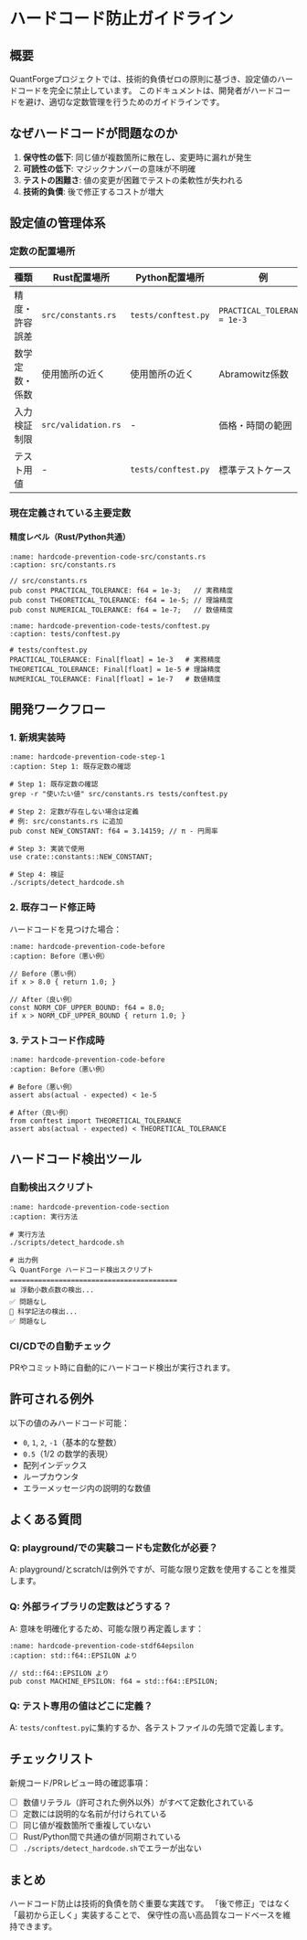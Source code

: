 # ハードコード防止ガイドライン

## 概要

QuantForgeプロジェクトでは、技術的負債ゼロの原則に基づき、設定値のハードコードを完全に禁止しています。
このドキュメントは、開発者がハードコードを避け、適切な定数管理を行うためのガイドラインです。

## なぜハードコードが問題なのか

1. **保守性の低下**: 同じ値が複数箇所に散在し、変更時に漏れが発生
2. **可読性の低下**: マジックナンバーの意味が不明確
3. **テストの困難さ**: 値の変更が困難でテストの柔軟性が失われる
4. **技術的負債**: 後で修正するコストが増大

## 設定値の管理体系

### 定数の配置場所

| 種類 | Rust配置場所 | Python配置場所 | 例 |
|------|-------------|---------------|-----|
| 精度・許容誤差 | `src/constants.rs` | `tests/conftest.py` | `PRACTICAL_TOLERANCE = 1e-3` |
| 数学定数・係数 | 使用箇所の近く | 使用箇所の近く | Abramowitz係数 |
| 入力検証制限 | `src/validation.rs` | - | 価格・時間の範囲 |
| テスト用値 | - | `tests/conftest.py` | 標準テストケース |

### 現在定義されている主要定数

#### 精度レベル（Rust/Python共通）

```{code-block} rust
:name: hardcode-prevention-code-src/constants.rs
:caption: src/constants.rs

// src/constants.rs
pub const PRACTICAL_TOLERANCE: f64 = 1e-3;   // 実務精度
pub const THEORETICAL_TOLERANCE: f64 = 1e-5; // 理論精度
pub const NUMERICAL_TOLERANCE: f64 = 1e-7;   // 数値精度
```

```{code-block} python
:name: hardcode-prevention-code-tests/conftest.py
:caption: tests/conftest.py

# tests/conftest.py
PRACTICAL_TOLERANCE: Final[float] = 1e-3   # 実務精度
THEORETICAL_TOLERANCE: Final[float] = 1e-5 # 理論精度
NUMERICAL_TOLERANCE: Final[float] = 1e-7   # 数値精度
```

## 開発ワークフロー

### 1. 新規実装時

```{code-block} bash
:name: hardcode-prevention-code-step-1
:caption: Step 1: 既存定数の確認

# Step 1: 既存定数の確認
grep -r "使いたい値" src/constants.rs tests/conftest.py

# Step 2: 定数が存在しない場合は定義
# 例: src/constants.rs に追加
pub const NEW_CONSTANT: f64 = 3.14159; // π - 円周率

# Step 3: 実装で使用
use crate::constants::NEW_CONSTANT;

# Step 4: 検証
./scripts/detect_hardcode.sh
```

### 2. 既存コード修正時

ハードコードを見つけた場合：

```{code-block} rust
:name: hardcode-prevention-code-before
:caption: Before（悪い例）

// Before（悪い例）
if x > 8.0 { return 1.0; }

// After（良い例）
const NORM_CDF_UPPER_BOUND: f64 = 8.0;
if x > NORM_CDF_UPPER_BOUND { return 1.0; }
```

### 3. テストコード作成時

```{code-block} python
:name: hardcode-prevention-code-before
:caption: Before（悪い例）

# Before（悪い例）
assert abs(actual - expected) < 1e-5

# After（良い例）
from conftest import THEORETICAL_TOLERANCE
assert abs(actual - expected) < THEORETICAL_TOLERANCE
```

## ハードコード検出ツール

### 自動検出スクリプト

```{code-block} bash
:name: hardcode-prevention-code-section
:caption: 実行方法

# 実行方法
./scripts/detect_hardcode.sh

# 出力例
🔍 QuantForge ハードコード検出スクリプト
=========================================
📊 浮動小数点数の検出...
✅ 問題なし
🔬 科学記法の検出...
✅ 問題なし
```

### CI/CDでの自動チェック

PRやコミット時に自動的にハードコード検出が実行されます。

## 許可される例外

以下の値のみハードコード可能：

- `0`, `1`, `2`, `-1`（基本的な整数）
- `0.5`（1/2 の数学的表現）
- 配列インデックス
- ループカウンタ
- エラーメッセージ内の説明的な数値

## よくある質問

### Q: playground/での実験コードも定数化が必要？

A: playground/とscratch/は例外ですが、可能な限り定数を使用することを推奨します。

### Q: 外部ライブラリの定数はどうする？

A: 意味を明確化するため、可能な限り再定義します：

```{code-block} rust
:name: hardcode-prevention-code-stdf64epsilon
:caption: std::f64::EPSILON より

// std::f64::EPSILON より
pub const MACHINE_EPSILON: f64 = std::f64::EPSILON;
```

### Q: テスト専用の値はどこに定義？

A: `tests/conftest.py`に集約するか、各テストファイルの先頭で定義します。

## チェックリスト

新規コード/PRレビュー時の確認事項：

- [ ] 数値リテラル（許可された例外以外）がすべて定数化されている
- [ ] 定数には説明的な名前が付けられている
- [ ] 同じ値が複数箇所で重複していない
- [ ] Rust/Python間で共通の値が同期されている
- [ ] `./scripts/detect_hardcode.sh`でエラーが出ない

## まとめ

ハードコード防止は技術的負債を防ぐ重要な実践です。
「後で修正」ではなく「最初から正しく」実装することで、
保守性の高い高品質なコードベースを維持できます。
